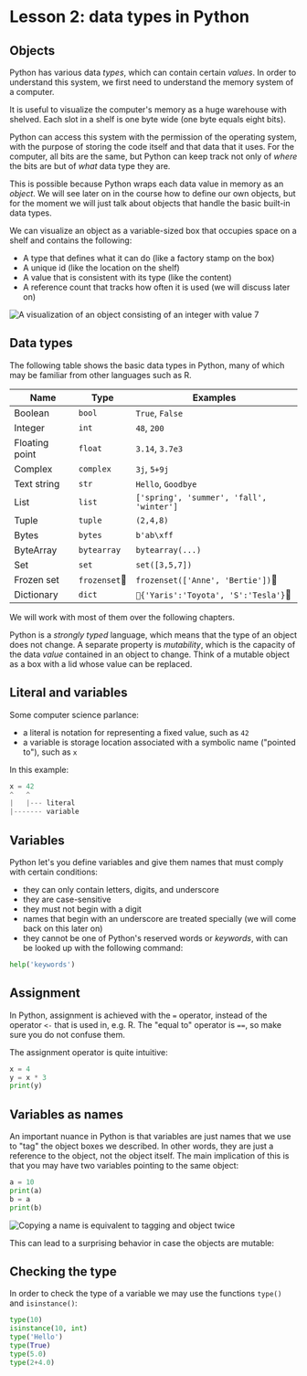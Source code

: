# Lesson 2: data types in Python

## Objects

Python has various data _types_, which can contain certain _values_. In order to understand this system, we first need to understand the memory system of a computer.

It is useful to visualize the computer's memory as a huge warehouse with shelved. Each slot in a shelf is one byte wide (one byte equals eight bits).

Python can access this system with the permission of the operating system, with the purpose of storing the code itself and that data that it uses. For the computer, all bits are the same, but Python can keep track not only of _where_ the bits are but of _what_ data type they are.

This is possible because Python wraps each data value in memory as an _object_. We will see later on in the course how to define our own objects, but for the moment we will just talk about objects that handle the basic built-in data types.

We can visualize an object as a variable-sized box that occupies space on a shelf and contains the following:
* A type that defines what it can do (like a factory stamp on the box)
* A unique id (like the location on the shelf)
* A value that is consistent with its type (like the content)
* A reference count that tracks how often it is used (we will discuss later on)

![A visualization of an object consisting of an integer with value 7](diagram.draw)

## Data types

The following table shows the basic data types in Python, many of which may be familiar from other languages such as R.

| Name | Type | Examples |
|------|------|----------|
| Boolean | `bool` | `True`, `False`|
| Integer | `int` | `48`, `200` |
| Floating point | `float` | `3.14`, `3.7e3`|
| Complex |`complex`| `3j`, `5+9j`|
| Text string |`str`| `Hello`, `Goodbye`|
| List |`list`| `['spring', 'summer', 'fall', 'winter']`|
| Tuple |`tuple`|`(2,4,8)`|
| Bytes |`bytes`|`b'ab\xff`|
| ByteArray | `bytearray`|`bytearray(...)`|
| Set | `set` | `set([3,5,7])`|
| Frozen set | `frozenset`| `frozenset(['Anne', 'Bertie'])`|
| Dictionary | `dict` | `{'Yaris':'Toyota', 'S':'Tesla'}`|

We will work with most of them over the following chapters.

Python is a _strongly typed_ language, which means that the type of an object does not change. A separate property is _mutability_, which is the capacity of the data _value_ contained in an object to change. Think of a mutable object as a box with a lid whose value can be replaced.

## Literal and variables
Some computer science parlance: 
- a literal is notation for representing a fixed value, such as `42`
- a variable is storage location associated with a symbolic name ("pointed to"), such as `x`

In this example:
```Python
x = 42
^   ^
|   |--- literal
|------- variable
```

## Variables
Python let's you define variables and give them names that must comply with certain conditions:
- they can only contain letters, digits, and underscore
- they are case-sensitive
- they must not begin with a digit
- names that begin with an underscore are treated specially (we will come back on this later on)
- they cannot be one of Python's reserved words or _keywords_, with can be looked up with the following command:

```Python
help('keywords')
```

## Assignment
In Python, assignment is achieved with the `=` operator, instead of the operator `<-` that is used in, e.g. R. The "equal to" operator is `==`, so make sure you do not confuse them.

The assignment operator is quite intuitive:
```Python
x = 4
y = x * 3
print(y)
```

## Variables as names
An important nuance in Python is that variables are just names that we use to "tag" the object boxes we described. In other words, they are just a reference to the object, not the object itself. The main implication of this is that you may have two variables pointing to the same object:

```Python
a = 10
print(a)
b = a
print(b)
```

![Copying a name is equivalent to tagging and object twice](variables_as_names.draw)

This can lead to a surprising behavior in case the objects are mutable:

## Checking the type
In order to check the type of a variable we may use the functions `type()` and `isinstance()`:

```Python
type(10)
isinstance(10, int)
type('Hello')
type(True)
type(5.0)
type(2+4.0)
```

